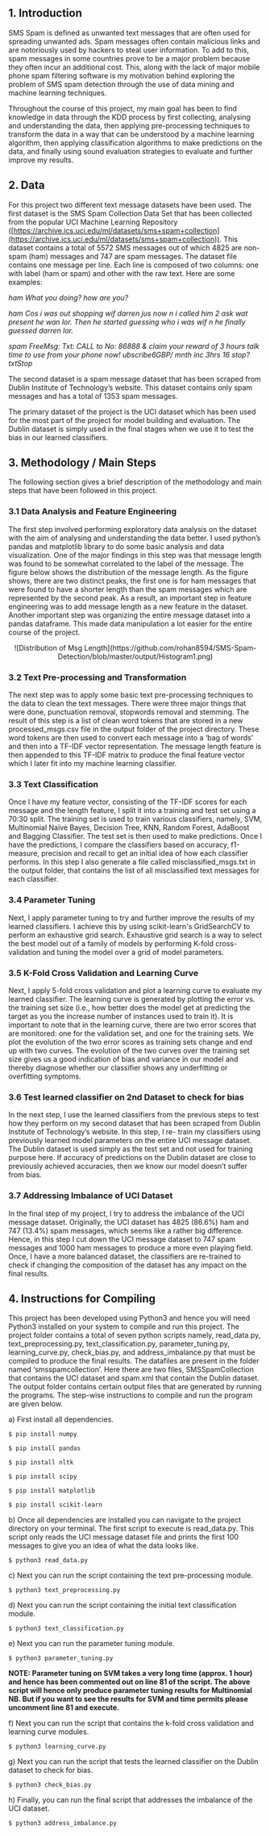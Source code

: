 ## 1. Introduction

SMS Spam is defined as unwanted text messages that are often used for spreading unwanted ads.
Spam messages often contain malicious links and are notoriously used by hackers to steal user
information. To add to this, spam messages in some countries prove to be a major problem because
they often incur an additional cost. This, along with the lack of major mobile phone spam filtering
software is my motivation behind exploring the problem of SMS spam detection through the use of
data mining and machine learning techniques.

Throughout the course of this project, my main goal has been to find knowledge in data through the
KDD process by first collecting, analysing and understanding the data, then applying pre-processing
techniques to transform the data in a way that can be understood by a machine learning algorithm,
then applying classification algorithms to make predictions on the data, and finally using sound
evaluation strategies to evaluate and further improve my results.

## 2. Data

For this project two different text message datasets have been used. The first dataset is the SMS Spam
Collection Data Set that has been collected from the popular UCI Machine Learning Repository
([https://archive.ics.uci.edu/ml/datasets/sms+spam+collection](https://archive.ics.uci.edu/ml/datasets/sms+spam+collection)). This dataset contains a total of 5572
SMS messages out of which 4825 are non-spam (ham) messages and 747 are spam messages. The
dataset file contains one message per line. Each line is composed of two columns: one with label (ham
or spam) and other with the raw text. Here are some examples:

_ham What you doing? how are you?_

_ham Cos i was out shopping wif darren jus now n i called him 2 ask wat present he wan lor. Then he
started guessing who i was wif n he finally guessed darren lor._

_spam FreeMsg: Txt: CALL to No: 86888 & claim your reward of 3 hours talk time to use from your
phone now! ubscribe6GBP/ mnth inc 3hrs 16 stop?txtStop_

The second dataset is a spam message dataset that has been scraped from Dublin Institute of
Technology’s website. This dataset contains only spam messages and has a total of 1353 spam
messages.

The primary dataset of the project is the UCI dataset which has been used for the most part of the
project for model building and evaluation. The Dublin dataset is simply used in the final stages when
we use it to test the bias in our learned classifiers.

## 3. Methodology / Main Steps

The following section gives a brief description of the methodology and main steps that have been
followed in this project.

### 3.1 Data Analysis and Feature Engineering

The first step involved performing exploratory data analysis on the dataset with the aim of analysing
and understanding the data better. I used python’s pandas and matplotlib library to do some basic
analysis and data visualization. One of the major findings in this step was that message length was
found to be somewhat correlated to the label of the message. The figure below shows the distribution
of the message length. As the figure shows, there are two distinct peaks, the first one is for ham 
messages that were found to have a shorter length than the spam messages which are represented by
the second peak. As a result, an important step in feature engineering was to add message length as a
new feature in the dataset. Another important step was organizing the entire message dataset into a
pandas dataframe. This made data manipulation a lot easier for the entire course of the project.
<center>![Distribution of Msg Length](https://github.com/rohan8594/SMS-Spam-Detection/blob/master/output/Histogram1.png)</center>

### 3.2 Text Pre-processing and Transformation

The next step was to apply some basic text pre-processing techniques to the data to clean the text
messages. There were three major things that were done, punctuation removal, stopwords removal
and stemming. The result of this step is a list of clean word tokens that are stored in a new
processed_msgs.csv file in the output folder of the project directory. These word tokens are then used
to convert each message into a ‘bag of words’ and then into a TF-IDF vector representation. The
message length feature is then appended to this TF-IDF matrix to produce the final feature vector
which I later fit into my machine learning classifier.

### 3.3 Text Classification

Once I have my feature vector, consisting of the TF-IDF scores for each message and the length
feature, I split it into a training and test set using a 70:30 split. The training set is used to train various
classifiers, namely, SVM, Multinomial Naïve Bayes, Decision Tree, KNN, Random Forest, AdaBoost
and Bagging Classifier. The test set is then used to make predictions. Once I have the predictions, I
compare the classifiers based on accuracy, f1-measure, precision and recall to get an initial idea of
how each classifier performs. In this step I also generate a file called misclassified_msgs.txt in the
output folder, that contains the list of all misclassified text messages for each classifier.

### 3.4 Parameter Tuning

Next, I apply parameter tuning to try and further improve the results of my learned classifiers. I
achieve this by using scikit-learn's GridSearchCV to perform an exhaustive grid search. Exhaustive
grid search is a way to select the best model out of a family of models by performing K-fold cross-
validation and tuning the model over a grid of model parameters.


### 3.5 K-Fold Cross Validation and Learning Curve

Next, I apply 5-fold cross validation and plot a learning curve to evaluate my learned classifier. The
learning curve is generated by plotting the error vs. the training set size (i.e., how better does the
model get at predicting the target as you the increase number of instances used to train it). It is
important to note that in the learning curve, there are two error scores that are monitored: one for the
validation set, and one for the training sets. We plot the evolution of the two error scores as training
sets change and end up with two curves. The evolution of the two curves over the training set size
gives us a good indication of bias and variance in our model and thereby diagnose whether our
classifier shows any underfitting or overfitting symptoms.

### 3.6 Test learned classifier on 2nd Dataset to check for bias

In the next step, I use the learned classifiers from the previous steps to test how they perform on my
second dataset that has been scraped from Dublin Institute of Technology’s website. In this step, I re-
train my classifiers using previously learned model parameters on the entire UCI message dataset. The
Dublin dataset is used simply as the test set and not used for training purpose here. If accuracy of
predictions on the Dublin dataset are close to previously achieved accuracies, then we know our
model doesn’t suffer from bias.

### 3.7 Addressing Imbalance of UCI Dataset

In the final step of my project, I try to address the imbalance of the UCI message dataset. Originally,
the UCI dataset has 4825 (86.6%) ham and 747 (13.4%) spam messages, which seems like a rather
big difference. Hence, in this step I cut down the UCI message dataset to 747 spam messages and
1000 ham messages to produce a more even playing field. Once, I have a more balanced dataset, the
classifiers are re-trained to check if changing the composition of the dataset has any impact on the
final results.

## 4. Instructions for Compiling

This project has been developed using Python3 and hence you will need Python3 installed on your
system to compile and run this project. The project folder contains a total of seven python scripts
namely, read_data.py, text_preprocessing.py, text_classification.py, parameter_tuning.py,
learning_curve.py, check_bias.py, and address_imbalance.py that must be compiled to produce the
final results. The datafiles are present in the folder named ‘smsspamcollection’. Here there are two
files, SMSSpamCollection that contains the UCI dataset and spam.xml that contain the Dublin
dataset. The output folder contains certain output files that are generated by running the programs.
The step-wise instructions to compile and run the program are given below.

a) First install all dependencies.

```
$ pip install numpy

$ pip install pandas

$ pip install nltk

$ pip install scipy

$ pip install matplotlib

$ pip install scikit-learn
```

b) Once all dependencies are installed you can navigate to the project directory on your terminal. The
first script to execute is read_data.py. This script only reads the UCI message dataset file and prints
the first 100 messages to give you an idea of what the data looks like.

```
$ python3 read_data.py
```

c) Next you can run the script containing the text pre-processing module.

```
$ python3 text_preprocessing.py
```

d) Next you can run the script containing the initial text classification module.

```
$ python3 text_classification.py
```

e) Next you can run the parameter tuning module.

```
$ python3 parameter_tuning.py
```
**NOTE: Parameter tuning on SVM takes a very long time (approx. 1 hour) and hence has been commented out on line 81 of the script. The above script will hence only produce parameter tuning results for Multinomial NB. But if you want to see the results for SVM and time
permits please uncomment line 81 and execute.**

f) Next you can run the script that contains the k-fold cross validation and learning curve modules.

```
$ python3 learning_curve.py
```

g) Next you can run the script that tests the learned classifier on the Dublin dataset to check for bias.

```
$ python3 check_bias.py
```

h) Finally, you can run the final script that addresses the imbalance of the UCI dataset.

```
$ python3 address_imbalance.py
```
